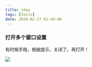 ```yaml
---
title: idea
tags: [tools]
date: 2020-02-27 02:49:48
---
```


### 打开多个窗口设置

有时候手贱，根据提示，关闭了。再打开！


![](https://beer-1256523277.cos.ap-shanghai.myqcloud.com/blog/20200227105052.png)



